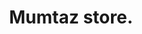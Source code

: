---
title: "Mumtaz store."
url: /karachi/mumtaz-store-1-liaquatabad-rd-block-2-liaquatabad-town-karachi-karachi-city-sindh-74600-pakistan/
shop: general
---